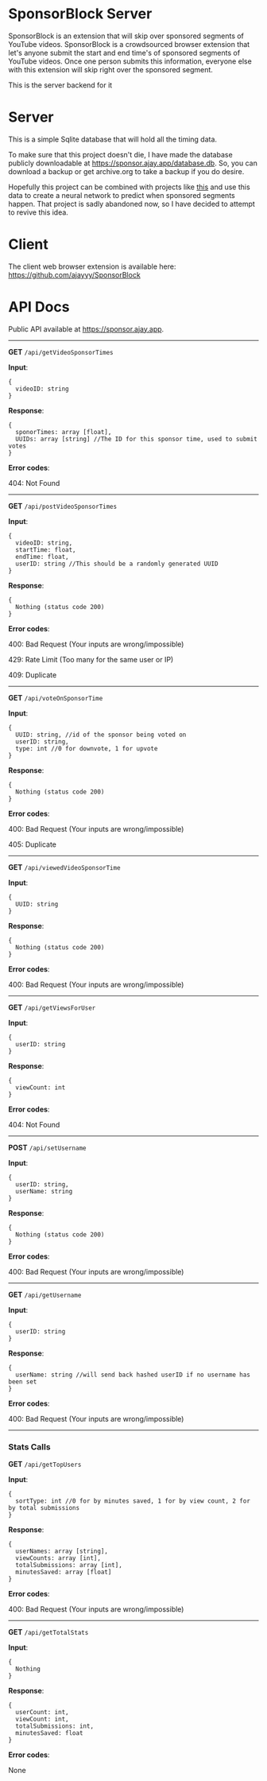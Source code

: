 # SponsorBlock Server

SponsorBlock is an extension that will skip over sponsored segments of YouTube videos. SponsorBlock is a crowdsourced browser extension that let's anyone submit the start and end time's of sponsored segments of YouTube videos. Once one person submits this information, everyone else with this extension will skip right over the sponsored segment.

This is the server backend for it

# Server

This is a simple Sqlite database that will hold all the timing data.

To make sure that this project doesn't die, I have made the database publicly downloadable at https://sponsor.ajay.app/database.db. So, you can download a backup or get archive.org to take a backup if you do desire.

Hopefully this project can be combined with projects like [this](https://github.com/Sponsoff/sponsorship_remover) and use this data to create a neural network to predict when sponsored segments happen. That project is sadly abandoned now, so I have decided to attempt to revive this idea.

# Client

The client web browser extension is available here: https://github.com/ajayyy/SponsorBlock

# API Docs

Public API available at https://sponsor.ajay.app.

________________________________________________________________________________

**GET** `/api/getVideoSponsorTimes`

**Input**:
```
{
  videoID: string
}
```

**Response**:
```
{
  sponorTimes: array [float],
  UUIDs: array [string] //The ID for this sponsor time, used to submit votes
}
```

**Error codes**:

404: Not Found

__________________________________________________________________

**GET** `/api/postVideoSponsorTimes`

**Input**:
```
{
  videoID: string,
  startTime: float,
  endTime: float,
  userID: string //This should be a randomly generated UUID
}
```

**Response**:
```
{
  Nothing (status code 200)
}
```

**Error codes**:

400: Bad Request (Your inputs are wrong/impossible)

429: Rate Limit (Too many for the same user or IP)

409: Duplicate

__________________________________________________________________

**GET** `/api/voteOnSponsorTime`

**Input**:
```
{
  UUID: string, //id of the sponsor being voted on
  userID: string,
  type: int //0 for downvote, 1 for upvote
}
```

**Response**:
```
{
  Nothing (status code 200)
}
```

**Error codes**:

400: Bad Request (Your inputs are wrong/impossible)

405: Duplicate

__________________________________________________________________

**GET** `/api/viewedVideoSponsorTime`

**Input**:
```
{
  UUID: string
}
```

**Response**:
```
{
  Nothing (status code 200)
}
```

**Error codes**:

400: Bad Request (Your inputs are wrong/impossible)

__________________________________________________________________

**GET** `/api/getViewsForUser`

**Input**:
```
{
  userID: string
}
```

**Response**:
```
{
  viewCount: int
}
```

**Error codes**:

404: Not Found

__________________________________________________________________

**POST** `/api/setUsername`

**Input**:
```
{
  userID: string,
  userName: string
}
```

**Response**:
```
{
  Nothing (status code 200)
}
```

**Error codes**:

400: Bad Request (Your inputs are wrong/impossible)

__________________________________________________________________

**GET** `/api/getUsername`

**Input**:
```
{
  userID: string
}
```

**Response**:
```
{
  userName: string //will send back hashed userID if no username has been set
}
```

**Error codes**:

400: Bad Request (Your inputs are wrong/impossible)

__________________________________________________________________

### Stats Calls

**GET** `/api/getTopUsers`

**Input**:
```
{
  sortType: int //0 for by minutes saved, 1 for by view count, 2 for by total submissions
}
```

**Response**:
```
{
  userNames: array [string],
  viewCounts: array [int],
  totalSubmissions: array [int],
  minutesSaved: array [float]
}
```

**Error codes**:

400: Bad Request (Your inputs are wrong/impossible)

__________________________________________________________________

**GET** `/api/getTotalStats`

**Input**:
```
{
  Nothing
}
```

**Response**:
```
{
  userCount: int,
  viewCount: int,
  totalSubmissions: int,
  minutesSaved: float
}
```

**Error codes**:

None
